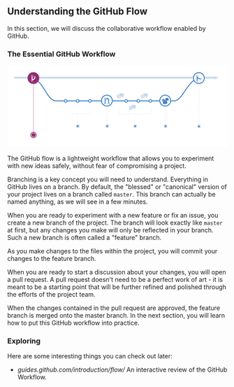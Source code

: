 ## Understanding the GitHub Flow

In this section, we will discuss the collaborative workflow enabled by GitHub.

### The Essential GitHub Workflow

![GitHub Workflow](/img/github-workflow.png)


The GitHub flow is a lightweight workflow that allows you to experiment with new ideas safely, without fear of compromising a project.

Branching is a key concept you will need to understand. Everything in GitHub lives on a branch. By default, the "blessed" or "canonical" version of your project lives on a branch called `master`. This branch can actually be named anything, as we will see in a few minutes.

When you are ready to experiment with a new feature or fix an issue, you create a new branch of the project. The branch will look exactly like `master` at first, but any changes you make will only be reflected in your branch. Such a new branch is often called a "feature" branch.

As you make changes to the files within the project, you will commit your changes to the feature branch.

When you are ready to start a discussion about your changes, you will open a pull request. A pull request doesn't need to be a perfect work of art - it is meant to be a starting point that will be further refined and polished through the efforts of the project team.

When the changes contained in the pull request are approved, the feature branch is merged onto the master branch. In the next section, you will learn how to put this GitHub workflow into practice.

### Exploring

Here are some interesting things you can check out later:

- *guides.github.com/introduction/flow/* An interactive review of the GitHub Workflow.
